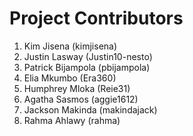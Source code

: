 # Project Contributors

1. Kim Jisena (kimjisena)
2. Justin Lasway (Justin10-nesto)
3. Patrick Bijampola (pbijampola)
4. Elia Mkumbo (Era360)
5. Humphrey Mloka (Reie31)
6. Agatha Sasmos (aggie1612)
7. Jackson Makinda (makindajack)
8. Rahma Ahlawy (rahma)